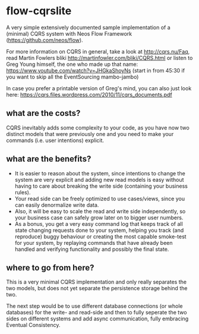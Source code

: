 # flow-cqrslite

A very simple extensively documented sample implementation of a (minimal) CQRS system with Neos Flow Framework (https://github.com/neos/flow).

For more information on CQRS in general, take a look at http://cqrs.nu/Faq, read Martin Fowlers bliki http://martinfowler.com/bliki/CQRS.html
or listen to Greg Young himself, the one who made up that name:
https://www.youtube.com/watch?v=JHGkaShoyNs (start in from 45:30 if you want to skip all the EventSourcing mambo-jambo)

In case you prefer a printable version of Greg's mind, you can also just look here: https://cqrs.files.wordpress.com/2010/11/cqrs_documents.pdf

## what are the costs?

CQRS inevitably adds some complexity to your code, as you have now two distinct models that were previously one and you need to make your commands (i.e. user intentions) explicit.

## what are the benefits?

- It is easier to reason about the system, since intentions to change the system are very explicit and adding new read models is easy without having to care about breaking the write side (containing your business rules).
- Your read side can be freely optimized to use cases/views, since you can easily denormalize write data.
- Also, it will be easy to scale the read and write side independently, so your business case can safely grow later on to bigger user numbers.
- As a bonus, you get a very easy command log that keeps track of all state changing requests done to your system, helping you track (and reproduce) buggy behaviour
or creating the most capable smoke-test for your system, by replaying commands that have already been handled and verifying functionality and possibly the final state.

## where to go from here?

This is a very minimal CQRS implementation and only really separates the two models, but does not yet separate the persistence storage behind the two.

The next step would be to use different database connections (or whole databases) for the write- and read-side and then to fully seperate the two sides on
different systems and add async communication, fully embracing Eventual Consistency.